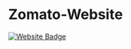 # Zomato-Website
[![Website Badge](https://img.shields.io/badge/Zomato-Tejas-red)](https://tp-the-developer.github.io/Zomato-Website/)
